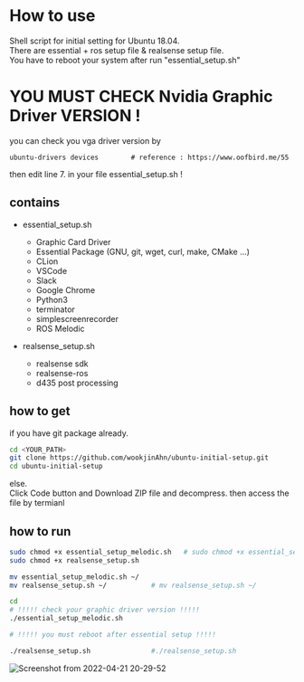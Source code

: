 # How to use  

Shell script for initial setting for Ubuntu 18.04.  
There are essential + ros setup file & realsense setup file.  
You have to reboot your system after run "essential_setup.sh"

# YOU MUST CHECK Nvidia Graphic Driver VERSION !
you can check you vga driver version by  
```bahs
ubuntu-drivers devices        # reference : https://www.oofbird.me/55  
```
then edit line 7. in your file essential_setup.sh ! 

## contains
- essential_setup.sh 
  + Graphic Card Driver
  + Essential Package (GNU, git, wget, curl, make, CMake ...)
  + CLion  
  + VSCode  
  + Slack  
  + Google Chrome  
  + Python3  
  + terminator  
  + simplescreenrecorder  
  + ROS Melodic  
  
  
- realsense_setup.sh  
  + realsense sdk  
  + realsense-ros  
  + d435 post processing  

## how to get  
if you have git package already.  

```bash
cd <YOUR_PATH>
git clone https://github.com/wookjinAhn/ubuntu-initial-setup.git
cd ubuntu-initial-setup
```

else.  
Click Code button and Download ZIP file and decompress. 
then access the file by termianl  


## how to run  

```bash
sudo chmod +x essential_setup_melodic.sh   # sudo chmod +x essential_setup_melodic.sh
sudo chmod +x realsense_setup.sh   

mv essential_setup_melodic.sh ~/
mv realsense_setup.sh ~/           # mv realsense_setup.sh ~/

cd
# !!!!! check your graphic driver version !!!!!
./essential_setup_melodic.sh

# !!!!! you must reboot after essential setup !!!!!  

./realsense_setup.sh               #./realsense_setup.sh
```

![Screenshot from 2022-04-21 20-29-52](https://user-images.githubusercontent.com/79748805/164449366-0033cd0d-21aa-4c2d-9c3d-83437b37e869.png)
